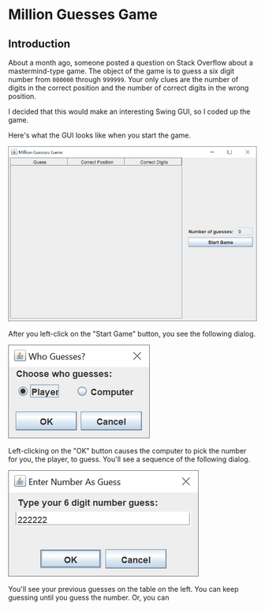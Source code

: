 # Million Guesses Game

## Introduction

About a month ago, someone posted a question on Stack Overflow about a mastermind-type game.  The object of the game is to guess a six digit number from `000000` through `999999`.  Your only clues are the number of digits in the correct position and the number of correct digits in the wrong position.

I decided that this would make an interesting Swing GUI, so I coded up the game.

Here's what the GUI looks like when you start the game.

![game start](readme-resources/million1.png)

After you left-click on the "Start Game" button, you see the following dialog.

![guesser dialog](readme-resources/million2.png)

Left-clicking on the "OK" button causes the computer to pick the number for you, the player, to guess.  You'll see a sequence of the following dialog.

![player guess](readme-resources/million3.png)

You'll see your previous guesses on the table on the left.  You can keep guessing until you guess the number.  Or, you can 
